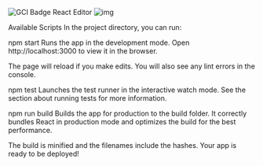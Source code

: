 ![GCI Badge](https://img.shields.io/badge/Google%20Code%20In-JBoss%20Community-red?style=flatr&labelColor=fdb900)
React Editor 
![img](https://camo.githubusercontent.com/97301417ce770b6fc211f515cc2ec4d2d1b3f29c/68747470733a2f2f692e696d6775722e636f6d2f6c346363497a472e706e67)

Available Scripts
In the project directory, you can run:

npm start
Runs the app in the development mode.
Open http://localhost:3000 to view it in the browser.

The page will reload if you make edits.
You will also see any lint errors in the console.

npm test
Launches the test runner in the interactive watch mode.
See the section about running tests for more information.

npm run build
Builds the app for production to the build folder.
It correctly bundles React in production mode and optimizes the build for the best performance.

The build is minified and the filenames include the hashes.
Your app is ready to be deployed!
